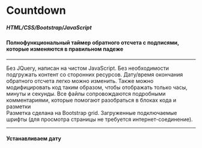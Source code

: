 # Countdown

<h5>HTML/CSS/Bootstrap/JavaScript</h5>
<h4>Полнофункциональный таймер обратного отсчета с подписями, которые изменяются в правильном падеже</h4>
<hr>

Без JQuery, написан на чистом JavaScript. Без необходимости подгружать контент со сторонних ресурсов.  Дату/время окончания обратного отсчета легко можно изменить. Также можно модифицировать код таким образом, чтобы отображать только часы, минуты и секунды. Все файлы сопровождаются подробными комментариями, которые помогают разобраться в блоках кода и разметки<br>
Разметка сделана на Bootstrap grid. Загруженные подключаемые шрифты (для просмотра страницы не требуется интернет-соединение).
<hr>

<h4>Устанавливаем дату</h4> 


